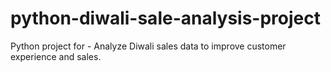 # python-diwali-sale-analysis-project
Python project for - Analyze Diwali sales data to improve customer experience and sales.

